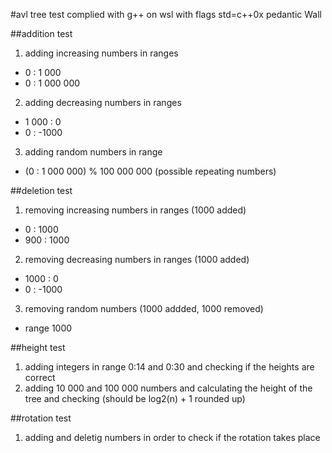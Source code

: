 #avl tree test
complied with g++ on wsl with flags
std=c++0x pedantic Wall

##addition test
1. adding increasing numbers in ranges
* 0 : 1 000
* 0 : 1 000 000
2. adding decreasing numbers in ranges
* 1 000 : 0
* 0 : -1000
3. adding random numbers in range
* (0 : 1 000 000) % 100 000 000 (possible repeating numbers)

##deletion test
1. removing increasing numbers in ranges (1000 added)
* 0 : 1000
* 900 : 1000
2. removing decreasing numbers in ranges (1000 added)
* 1000 : 0
* 0 : -1000
3. removing random numbers (1000 addded, 1000 removed)
* range 1000

##height test
1. adding integers in range 0:14 and 0:30 and checking 
if the heights are correct
2. adding 10 000 and 100 000 numbers and calculating 
the height of the tree and checking (should be log2(n) + 1 rounded up)

##rotation test
1. adding and deletig numbers in order to check
if the rotation takes place


